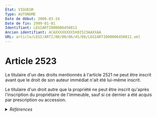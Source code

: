 ```yaml
---
État: VIGUEUR
Type: AUTONOME
Date de début: 2006-03-24
Date de fin: 2999-01-01
Identifiant: LEGIARTI000006450811
Ancien identifiant: ACAXXXXXXXX5X02523AAXXAA
URL: article/LEGI/ARTI/00/00/06/45/08/LEGIARTI000006450811.xml
---
```


<h1>Article 2523</h1>

Le titulaire d'un des droits mentionnés à l'article 2521 ne peut être inscrit
avant que le droit de son auteur immédiat n'ait été lui-même inscrit.<br />

Le titulaire d'un droit autre que la propriété ne peut être inscrit qu'après
l'inscription du propriétaire de l'immeuble, sauf si ce dernier a été acquis par
prescription ou accession.


<details>
  <summary><em>Références</em></summary>

  <h2>Articles faisant référence à l'article</h2>
  
  <ul>
    <li>
      <a href="https://legal.tricoteuses.fr//redirection/LEGIARTI000022233403?vers=git&vers=legifrance">Code civil - article 2521 AUTONOME VIGUEUR, en vigueur depuis le 2010-05-08</a> CITATION cible
    </li>
    <li>
      <a href="https://legal.tricoteuses.fr//redirection/LEGIARTI000006450794?vers=git&vers=legifrance">Code civil - article 2521 AUTONOME MODIFIE, en vigueur du 2006-03-24 au 2009-05-14</a> CITATION cible
    </li>
    <li>
      <a href="https://legal.tricoteuses.fr//redirection/LEGIARTI000006448391?vers=git&vers=legifrance">Code civil - article 2317 AUTONOME MODIFIE, en vigueur du 2006-03-24 au 2011-05-19</a> CONCORDANCE cible
    </li>
    <li>
      <a href="https://legal.tricoteuses.fr//redirection/LEGIARTI000006448391?vers=git&vers=legifrance">Code civil - article 2317 AUTONOME MODIFIE, en vigueur du 2006-03-24 au 2011-05-19</a> CONCORDE source
    </li>
    <li>
      <a href="https://legal.tricoteuses.fr//redirection/LEGIARTI000006450845?vers=git&vers=legifrance">Code civil - article 2527 AUTONOME VIGUEUR, en vigueur depuis le 2006-03-24</a> CITATION source
    </li>
    <li>
      <a href="https://legal.tricoteuses.fr//redirection/LEGIARTI000006532323?vers=git&vers=legifrance">Ordonnance n° 2006-346 du 23 mars 2006 relative aux sûretés - article 1 ENTIEREMENT_MODIF</a> CREATION cible
    </li>
    <li>
      <a href="https://legal.tricoteuses.fr//redirection/LEGIARTI000020616136?vers=git&vers=legifrance">Code civil - article 2521 AUTONOME MODIFIE, en vigueur du 2009-05-14 au 2010-05-08</a> CITATION cible
    </li>
    <li>
      <a href="https://legal.tricoteuses.fr//redirection/LEGIARTI000006448390?vers=git&vers=legifrance">Code civil - article 2317 AUTONOME MODIFIE_MORT_NE, en vigueur du 2008-01-01 au 2006-03-24</a> CONCORDANCE cible
    </li>
    <li>
      <a href="https://legal.tricoteuses.fr//redirection/LEGIARTI000006448390?vers=git&vers=legifrance">Code civil - article 2317 AUTONOME MODIFIE_MORT_NE, en vigueur du 2008-01-01 au 2006-03-24</a> CONCORDE source
    </li>
    <li>
      <a href="https://legal.tricoteuses.fr//redirection/LEGIARTI000024041552?vers=git&vers=legifrance">Code civil - article 2317 AUTONOME MODIFIE, en vigueur du 2011-05-19 au 2022-01-01</a> CONCORDANCE cible
    </li>
    <li>
      <a href="https://legal.tricoteuses.fr//redirection/LEGIARTI000024041552?vers=git&vers=legifrance">Code civil - article 2317 AUTONOME MODIFIE, en vigueur du 2011-05-19 au 2022-01-01</a> CONCORDE source
    </li>
    <li>
      <a href="https://legal.tricoteuses.fr//redirection/LEGIARTI000044071314?vers=git&vers=legifrance">Code civil - article 2317 AUTONOME VIGUEUR, en vigueur depuis le 2022-01-01</a> CONCORDANCE cible
    </li>
    <li>
      <a href="https://legal.tricoteuses.fr//redirection/LEGIARTI000044071314?vers=git&vers=legifrance">Code civil - article 2317 AUTONOME VIGUEUR, en vigueur depuis le 2022-01-01</a> CONCORDE source
    </li>
  </ul>
  
  <h2>Références faites par l'article</h2>
  
  <ul>
    <li>
      2999-01-01 CONCORDANCE source <a href="https://legal.tricoteuses.fr//redirection/LEGIARTI000006448390?vers=git&vers=legifrance">Code civil - article 2317 AUTONOME MODIFIE_MORT_NE, en vigueur du 2008-01-01 au 2006-03-24</a>
    </li>
    <li>
      2999-01-01 CONCORDE cible <a href="https://legal.tricoteuses.fr//redirection/LEGIARTI000006448390?vers=git&vers=legifrance">Code civil - article 2317 AUTONOME MODIFIE_MORT_NE, en vigueur du 2008-01-01 au 2006-03-24</a>
    </li>
    <li>
      2999-01-01 CITATION source <a href="https://legal.tricoteuses.fr//redirection/LEGIARTI000006450794?vers=git&vers=legifrance">Code civil - article 2521 AUTONOME MODIFIE, en vigueur du 2006-03-24 au 2009-05-14</a>
    </li>
    <li>
      2999-01-01 CITATION cible <a href="https://legal.tricoteuses.fr//redirection/LEGIARTI000006450845?vers=git&vers=legifrance">Code civil - article 2527 AUTONOME VIGUEUR, en vigueur depuis le 2006-03-24</a>
    </li>
    <li>
      CODIFICATION source Loi 1804-03-15
    </li>
    <li>
      2006-03-23 CREATION source <a href="https://legal.tricoteuses.fr//redirection/LEGIARTI000006532323?vers=git&vers=legifrance">Ordonnance n° 2006-346 du 23 mars 2006 relative aux sûretés - article 1 ENTIEREMENT_MODIF</a>
    </li>
  </ul>
</details>
